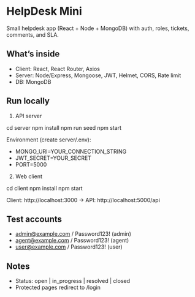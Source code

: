 # HelpDesk Mini

Small helpdesk app (React + Node + MongoDB) with auth, roles, tickets, comments, and SLA.

## What’s inside
- Client: React, React Router, Axios
- Server: Node/Express, Mongoose, JWT, Helmet, CORS, Rate limit
- DB: MongoDB

## Run locally

1) API server

cd server
npm install
npm run seed
npm start

Environment (create server/.env):
- MONGO_URI=YOUR_CONNECTION_STRING
- JWT_SECRET=YOUR_SECRET
- PORT=5000

2) Web client

cd client
npm install
npm start

Client: http://localhost:3000 → API: http://localhost:5000/api

## Test accounts
- admin@example.com / Password123! (admin)
- agent@example.com / Password123! (agent)
- user@example.com / Password123! (user)

## Notes
- Status: open | in_progress | resolved | closed
- Protected pages redirect to /login
